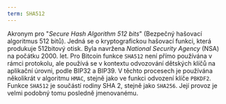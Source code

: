 ```yaml
---
term: SHA512
---
```


Akronym pro "*Secure Hash Algorithm 512 bits*" (Bezpečný hašovací algoritmus 512 bitů). Jedná se o kryptografickou hašovací funkci, která produkuje 512bitový otisk. Byla navržena *National Security Agency* (NSA) na počátku 2000. let. Pro Bitcoin funkce `SHA512` není přímo používána v rámci protokolu, ale používá se v kontextu odvozování dětských klíčů na aplikační úrovni, podle BIP32 a BIP39. V těchto procesech je používána několikrát v algoritmu `HMAC`, stejně jako ve funkci odvození klíče `PBKDF2`. Funkce `SHA512` je součástí rodiny SHA 2, stejně jako `SHA256`. Její provoz je velmi podobný tomu posledně jmenovanému.